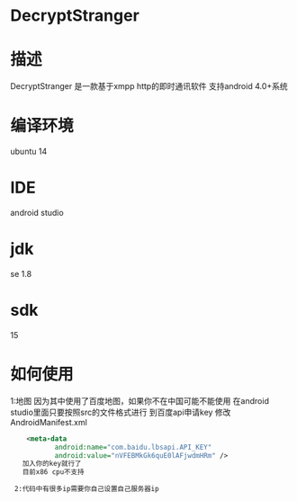 # DecryptStranger

# 描述
 DecryptStranger 是一款基于xmpp http的即时通讯软件
 支持android 4.0+系统
 
# 编译环境
  ubuntu 14

# IDE
  android studio
  
# jdk 
  se 1.8

# sdk
  15

# 如何使用
  
  1:地图
  	因为其中使用了百度地图，如果你不在中国可能不能使用
  	在android studio里面只要按照src的文件格式进行
	到百度api申请key 修改AndroidManifest.xml
 ```xml
	 <meta-data
            android:name="com.baidu.lbsapi.API_KEY"
            android:value="nVFEBMkGk6quE0lAFjwdmHRm" />
	加入你的key就行了
	目前x86 cpu不支持
	
  2:代码中有很多ip需要你自己设置自己服务器ip
   
  

  
